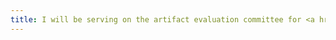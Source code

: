```yaml
---
title: I will be serving on the artifact evaluation committee for <a href="https://popl26.sigplan.org">POPL 2026</a>.
---
```

